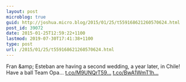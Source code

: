 ```yaml
---
layout: post
microblog: true
guid: http://joshua.micro.blog/2015/01/25/t559168621260570624.html
post_id: 39072
date: 2015-01-25T12:59:22+1100
lastmod: 2019-07-30T17:41:38+1100
type: post
url: /2015/01/25/t559168621260570624.html
---
```

Fran &amp;amp; Esteban are having a second wedding, a year later, in Chile! Have a ball Team Opa... [t.co/M9UNQrT59...](http://t.co/M9UNQrT59j) [t.co/BwA1WmT1h...](http://t.co/BwA1WmT1hw)

